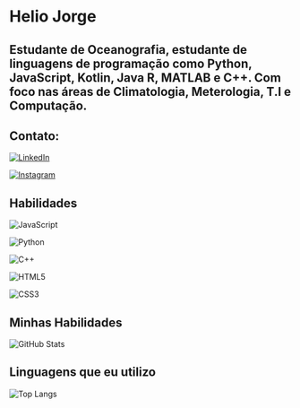 # Helio Jorge

## Estudante de Oceanografia, estudante de linguagens de programação como Python, JavaScript, Kotlin, Java R, MATLAB e C++. Com foco nas áreas de Climatologia, Meterologia, T.I e Computação.

## Contato:
[![LinkedIn](https://img.shields.io/badge/LinkedIn-000?style=for-the-badge&logo=linkedin&logoColor=0E76A8)](https://www.linkedin.com/in/helio-jorge-09182a1b7/)

[![Instagram](https://img.shields.io/badge/Instagram-000?style=for-the-badge&logo=instagram)](https://www.instagram.com/heliosilver97/)

## Habilidades

![JavaScript](https://img.shields.io/badge/JavaScript-000?style=for-the-badge&logo=javascript)

![Python](https://img.shields.io/badge/Python-000?style=for-the-badge&logo=python)

![C++](https://img.shields.io/badge/C%2B%2B-000?style=for-the-badge&logo=c%2B%2B&logoColor=00599C)

![HTML5](https://img.shields.io/badge/HTML5-000?style=for-the-badge&logo=html5)

![CSS3](https://img.shields.io/badge/CSS3-000?style=for-the-badge&logo=css3&logoColor=264CE4)

## Minhas Habilidades 

![GitHub Stats](https://github-readme-stats.vercel.app/api?username=heliosilver97&theme=transparent&bg_color=000&border_color=30A3DC&show_icons=true&icon_color=30A3DC&title_color=E94D5F&text_color=FFF)

## Linguagens que eu utilizo

![Top Langs](https://github-readme-stats-git-masterrstaa-rickstaa.vercel.app/api/top-langs/?username=heliosilver97&bg_color=000&border_color=30A3DC&title_color=E94D5F&text_color=FFF)